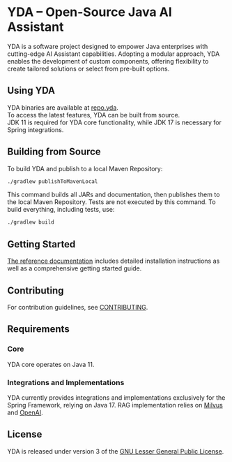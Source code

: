 
# YDA – Open-Source Java AI Assistant

YDA is a software project designed to empower Java enterprises with cutting-edge AI Assistant capabilities. Adopting a modular approach, YDA enables the development of custom components, offering flexibility to create tailored solutions or select from pre-built options.

## Using YDA

YDA binaries are available at [repo.yda](#).    
To access the latest features, YDA can be built from source.    
JDK 11 is required for YDA core functionality, while JDK 17 is necessary for Spring integrations.

Building from Source
-------
To build YDA and publish to a local Maven Repository:  

```bash 
./gradlew publishToMavenLocal
 ``` 

This command builds all JARs and documentation, then publishes them to the local Maven Repository. Tests are not executed by this command. To build everything, including tests, use:  

```bash 
./gradlew build
 ```

## Getting Started

[The reference documentation](https://docs.yda-framework.ai/getting-started) includes detailed installation instructions as well as a comprehensive getting started guide.

Contributing
-------
For contribution guidelines, see [CONTRIBUTING](https://github.com/love-vector/yda/blob/main/CONTRIBUTING.md).

## Requirements

### Core
YDA core operates on Java 11.

### Integrations and Implementations
YDA currently provides integrations and implementations exclusively for the Spring Framework, relying on Java 17. RAG implementation relies on [Milvus](https://milvus.io/) and [OpenAI](https://platform.openai.com/docs/assistants/overview).

## License
YDA is released under version 3 of the [GNU Lesser General Public License](https://www.gnu.org/licenses/lgpl-3.0-standalone.html).
